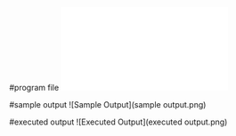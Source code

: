 #program file
![Program File](RoundRobin.py)

#sample output
![Sample Output](sample output.png)

#executed output
![Executed Output](executed output.png)
